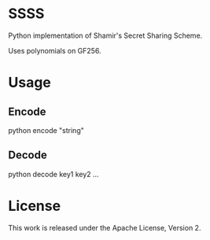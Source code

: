 # SSSS
Python implementation of Shamir's Secret Sharing Scheme.

Uses polynomials on GF256.

# Usage

## Encode
python encode "string"

## Decode
python decode key1 key2 ...

# License
This work is released under the Apache License, Version 2.
